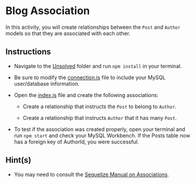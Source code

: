# Blog Association

In this activity, you will create relationships between the `Post` and `Author` models so that they are associated with each other. 

## Instructions

* Navigate to the [Unsolved](Unsolved/) folder and run `npm install` in your terminal.

* Be sure to modify the [connection.js](Unsolved/app/config/connection.js) file to include your MySQL user/database information.

* Open the [index.js](Unsolved/models/index.js) file and create the following associations:

  * Create a relationship that instructs the `Post` to belong to `Author`.

  * Create a relationship that instructs `Author` that it has many `Post`.

* To test if the association was created properly, open your terminal and run `npm start` and check your MySQL Workbench. If the Posts table now has a foreign key of AuthorId, you were successful.

## Hint(s)

* You may need to consult the [Sequelize Manual on Associations](https://sequelize.org/master/manual/assocs.html). 
